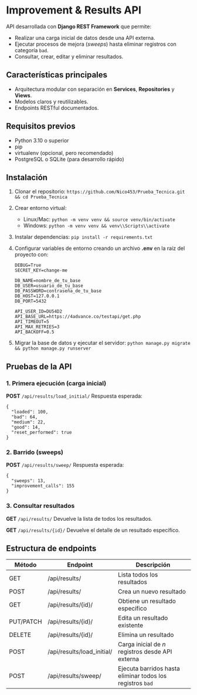 # Improvement & Results API

API desarrollada con **Django REST Framework** que permite:

* Realizar una carga inicial de datos desde una API externa.
* Ejecutar procesos de mejora (*sweeps*) hasta eliminar registros con categoría `bad`.
* Consultar, crear, editar y eliminar resultados.


## Características principales

* Arquitectura modular con separación en **Services**, **Repositories** y **Views**.
* Modelos claros y reutilizables.
* Endpoints RESTful documentados.


## Requisitos previos

* Python 3.10 o superior
* pip
* virtualenv (opcional, pero recomendado)
* PostgreSQL o SQLite (para desarrollo rápido)

## Instalación

1. Clonar el repositorio:
   `https://github.com/Nico453/Prueba_Tecnica.git && cd Prueba_Tecnica`
2. Crear entorno virtual:

   * Linux/Mac: `python -m venv venv && source venv/bin/activate`
   * Windows: `python -m venv venv && venv\\Scripts\\activate`
3. Instalar dependencias:
   `pip install -r requirements.txt`
4. Configurar variables de entorno creando un archivo **.env** en la raíz del proyecto con:

   ```
   DEBUG=True
   SECRET_KEY=change-me
   
   DB_NAME=nombre_de_tu_base
   DB_USER=usuario_de_tu_base
   DB_PASSWORD=contraseña_de_tu_base
   DB_HOST=127.0.0.1
   DB_PORT=5432
   
   API_USER_ID=DU54D2
   API_BASE_URL=https://4advance.co/testapi/get.php
   API_TIMEOUT=5
   API_MAX_RETRIES=3
   API_BACKOFF=0.5
   ```

  
5. Migrar la base de datos y ejecutar el servidor:
   `python manage.py migrate && python manage.py runserver`

## Pruebas de la API

### 1. Primera ejecución (carga inicial)

**POST** `/api/results/load_initial/`
Respuesta esperada:

```
{
  "loaded": 100,
  "bad": 64,
  "medium": 22,
  "good": 14,
  "reset_performed": true
}
```

### 2. Barrido (sweeps)

**POST** `/api/results/sweep/`
Respuesta esperada:

```
{
  "sweeps": 13,
  "improvement_calls": 155
}
```

### 3. Consultar resultados

**GET** `/api/results/`
Devuelve la lista de todos los resultados.

**GET** `/api/results/{id}/`
Devuelve el detalle de un resultado específico.

## Estructura de endpoints

| Método    | Endpoint                    | Descripción                                               |
| --------- | --------------------------- | --------------------------------------------------------- |
| GET       | /api/results/               | Lista todos los resultados                                |
| POST      | /api/results/               | Crea un nuevo resultado                                   |
| GET       | /api/results/{id}/          | Obtiene un resultado específico                           |
| PUT/PATCH | /api/results/{id}/          | Edita un resultado existente                              |
| DELETE    | /api/results/{id}/          | Elimina un resultado                                      |
| POST      | /api/results/load\_initial/ | Carga inicial de *n* registros desde API externa          |
| POST      | /api/results/sweep/         | Ejecuta barridos hasta eliminar todos los registros `bad` |

